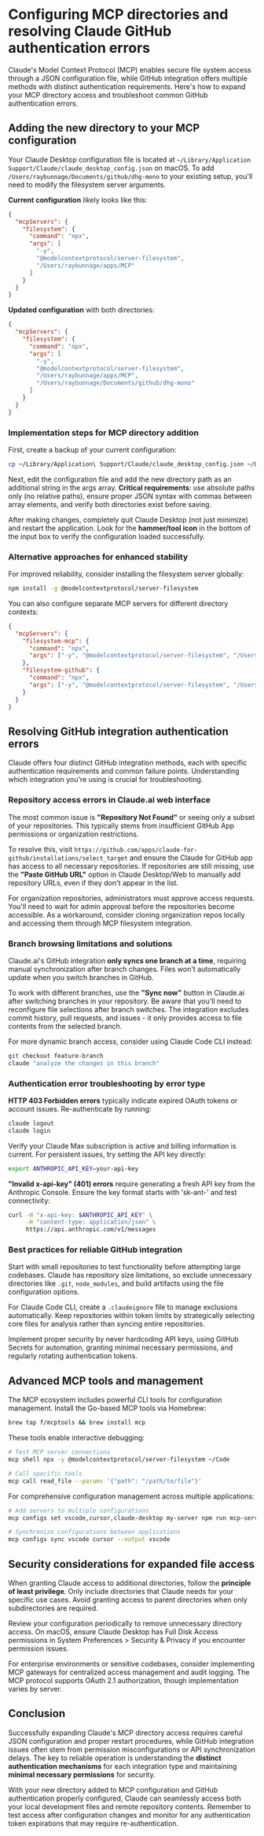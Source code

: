 # Configuring MCP directories and resolving Claude GitHub authentication errors

Claude's Model Context Protocol (MCP) enables secure file system access through a JSON configuration file, while GitHub integration offers multiple methods with distinct authentication requirements. Here's how to expand your MCP directory access and troubleshoot common GitHub authentication errors.

## Adding the new directory to your MCP configuration

Your Claude Desktop configuration file is located at `~/Library/Application Support/Claude/claude_desktop_config.json` on macOS. To add `/Users/raybunnage/Documents/github/dhg-mono` to your existing setup, you'll need to modify the filesystem server arguments.

**Current configuration** likely looks like this:
```json
{
  "mcpServers": {
    "filesystem": {
      "command": "npx",
      "args": [
        "-y",
        "@modelcontextprotocol/server-filesystem",
        "/Users/raybunnage/apps/MCP"
      ]
    }
  }
}
```

**Updated configuration** with both directories:
```json
{
  "mcpServers": {
    "filesystem": {
      "command": "npx",
      "args": [
        "-y",
        "@modelcontextprotocol/server-filesystem",
        "/Users/raybunnage/apps/MCP",
        "/Users/raybunnage/Documents/github/dhg-mono"
      ]
    }
  }
}
```

### Implementation steps for MCP directory addition

First, create a backup of your current configuration:
```bash
cp ~/Library/Application\ Support/Claude/claude_desktop_config.json ~/Library/Application\ Support/Claude/claude_desktop_config.json.backup
```

Next, edit the configuration file and add the new directory path as an additional string in the args array. **Critical requirements**: use absolute paths only (no relative paths), ensure proper JSON syntax with commas between array elements, and verify both directories exist before saving.

After making changes, completely quit Claude Desktop (not just minimize) and restart the application. Look for the **hammer/tool icon** in the bottom of the input box to verify the configuration loaded successfully.

### Alternative approaches for enhanced stability

For improved reliability, consider installing the filesystem server globally:
```bash
npm install -g @modelcontextprotocol/server-filesystem
```

You can also configure separate MCP servers for different directory contexts:
```json
{
  "mcpServers": {
    "filesystem-mcp": {
      "command": "npx",
      "args": ["-y", "@modelcontextprotocol/server-filesystem", "/Users/raybunnage/apps/MCP"]
    },
    "filesystem-github": {
      "command": "npx",
      "args": ["-y", "@modelcontextprotocol/server-filesystem", "/Users/raybunnage/Documents/github/dhg-mono"]
    }
  }
}
```

## Resolving GitHub integration authentication errors

Claude offers four distinct GitHub integration methods, each with specific authentication requirements and common failure points. Understanding which integration you're using is crucial for troubleshooting.

### Repository access errors in Claude.ai web interface

The most common issue is **"Repository Not Found"** or seeing only a subset of your repositories. This typically stems from insufficient GitHub App permissions or organization restrictions.

To resolve this, visit `https://github.com/apps/claude-for-github/installations/select_target` and ensure the Claude for GitHub app has access to all necessary repositories. If repositories are still missing, use the **"Paste GitHub URL"** option in Claude Desktop/Web to manually add repository URLs, even if they don't appear in the list.

For organization repositories, administrators must approve access requests. You'll need to wait for admin approval before the repositories become accessible. As a workaround, consider cloning organization repos locally and accessing them through MCP filesystem integration.

### Branch browsing limitations and solutions

Claude.ai's GitHub integration **only syncs one branch at a time**, requiring manual synchronization after branch changes. Files won't automatically update when you switch branches in GitHub.

To work with different branches, use the **"Sync now"** button in Claude.ai after switching branches in your repository. Be aware that you'll need to reconfigure file selections after branch switches. The integration excludes commit history, pull requests, and issues - it only provides access to file contents from the selected branch.

For more dynamic branch access, consider using Claude Code CLI instead:
```bash
git checkout feature-branch
claude "analyze the changes in this branch"
```

### Authentication error troubleshooting by error type

**HTTP 403 Forbidden errors** typically indicate expired OAuth tokens or account issues. Re-authenticate by running:
```bash
claude logout
claude login
```

Verify your Claude Max subscription is active and billing information is current. For persistent issues, try setting the API key directly:
```bash
export ANTHROPIC_API_KEY=your-api-key
```

**"Invalid x-api-key" (401) errors** require generating a fresh API key from the Anthropic Console. Ensure the key format starts with 'sk-ant-' and test connectivity:
```bash
curl -H "x-api-key: $ANTHROPIC_API_KEY" \
     -H "content-type: application/json" \
     https://api.anthropic.com/v1/messages
```

### Best practices for reliable GitHub integration

Start with small repositories to test functionality before attempting large codebases. Claude has repository size limitations, so exclude unnecessary directories like `.git`, `node_modules`, and build artifacts using the file configuration options.

For Claude Code CLI, create a `.claudeignore` file to manage exclusions automatically. Keep repositories within token limits by strategically selecting core files for analysis rather than syncing entire repositories.

Implement proper security by never hardcoding API keys, using GitHub Secrets for automation, granting minimal necessary permissions, and regularly rotating authentication tokens.

## Advanced MCP tools and management

The MCP ecosystem includes powerful CLI tools for configuration management. Install the Go-based MCP tools via Homebrew:
```bash
brew tap f/mcptools && brew install mcp
```

These tools enable interactive debugging:
```bash
# Test MCP server connections
mcp shell npx -y @modelcontextprotocol/server-filesystem ~/Code

# Call specific tools
mcp call read_file --params '{"path": "/path/to/file"}'
```

For comprehensive configuration management across multiple applications:
```bash
# Add servers to multiple configurations
mcp configs set vscode,cursor,claude-desktop my-server npm run mcp-server

# Synchronize configurations between applications
mcp configs sync vscode cursor --output vscode
```

## Security considerations for expanded file access

When granting Claude access to additional directories, follow the **principle of least privilege**. Only include directories that Claude needs for your specific use cases. Avoid granting access to parent directories when only subdirectories are required.

Review your configuration periodically to remove unnecessary directory access. On macOS, ensure Claude Desktop has Full Disk Access permissions in System Preferences > Security & Privacy if you encounter permission issues.

For enterprise environments or sensitive codebases, consider implementing MCP gateways for centralized access management and audit logging. The MCP protocol supports OAuth 2.1 authorization, though implementation varies by server.

## Conclusion

Successfully expanding Claude's MCP directory access requires careful JSON configuration and proper restart procedures, while GitHub integration issues often stem from permission misconfigurations or API synchronization delays. The key to reliable operation is understanding the **distinct authentication mechanisms** for each integration type and maintaining **minimal necessary permissions** for security.

With your new directory added to MCP configuration and GitHub authentication properly configured, Claude can seamlessly access both your local development files and remote repository contents. Remember to test access after configuration changes and monitor for any authentication token expirations that may require re-authentication.